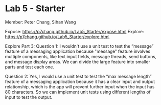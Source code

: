 # Lab 5 - Starter
Member: Peter Chang, Sihan Wang

Expose:
https://p7chang.github.io/Lab5_Starter/expose.html
Explore:
https://p7chang.github.io/Lab5_Starter/explore.html

Explore Part 3:
Question 1: I wouldn't use a unit test to test the “message” feature of a messaging application because "message" feature involves multiple components, like text input fields, message threads, send buttons, and message display areas. We can divide the large feature into smaller parts and test each one.

Question 2: Yes, I would use a unit test to test the “max message length” feature of a messaging application because it has a clear input and output relationship, which is the app will prevent further input when the input has 80 characters. So we can implement unit tests using different lengths of input to test the output.
